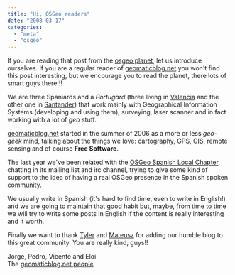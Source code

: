 ```yaml
---
title: "Hi, OSGeo readers"
date: "2008-03-17"
categories: 
  - "meta"
  - "osgeo"
---
```


If you are reading that post from the [osgeo planet](http://planet.osgeo.org), let us introduce ourselves. If you are a regular reader of [geomaticblog.net](http://geomaticblog.net) you won't find this post interesting, but we encourage you to read the planet, there lots of smart guys there!!!

We are three Spaniards and a _Portugard_ (three living in [Valencia](http://www.flickr.com/groups/valencia/) and the other one in [Santander](http://www.flickr.com/groups/15644608@N00/)) that work mainly with Geographical Information Systems (developing and using them), surveying, laser scanner and in fact working with a lot of _geo_ stuff.

[geomaticblog.net](http://geomaticblog.net) started in the summer of 2006 as a more or less _geo-geek_ mind, talking about the things we love: cartography, GPS, GIS, remote sensing and of course **Free Software**.

The last year we've been related with the [OSGeo Spanish Local Chapter](http://wiki.osgeo.org/wiki/Cap%C3%ADtulo_Local_de_la_comunidad_hispano-hablante), chatting in its mailing list and irc channel, trying to give some kind of support to the idea of having a real OSGeo presence in the Spanish spoken community.

We usually write in Spanish (it's hard to find time, even to write in English!) and we are going to maintain that good habit but, maybe, from time to time we will try to write some posts in English if the content is really interesting and it worth.

Finally we want to thank [Tyler](http://spatialguru.com/) and [Mateusz](http://mateusz.loskot.net/) for adding our humble blog to this great community. You are really kind, guys!!

Jorge, Pedro, Vicente and Eloi  
The [geomaticblog.net people](/gb2/en/profile/profile_profile/author)
